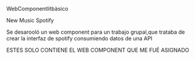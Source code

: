 
WebComponentlitbàsico

New Music Spotify 

Se desarooló un web component para un trabajo grupal,que trataba de crear la interfaz de spotify consumiendo datos de una API 

ESTES SOLO CONTIENE EL WEB COMPONENT QUE ME FUÉ ASIGNADO